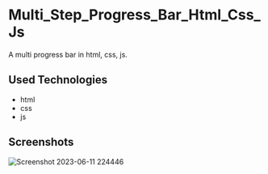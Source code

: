 # Multi_Step_Progress_Bar_Html_Css_Js
A multi progress bar in html, css, js.

## Used Technologies
- html
- css
- js

## Screenshots
![Screenshot 2023-06-11 224446](https://github.com/oshadaera68/Multi_Step_Progress_Bar_Html_Css_Js/assets/90706926/719a1d71-1dcd-483e-b5ad-22e99d58c798)
